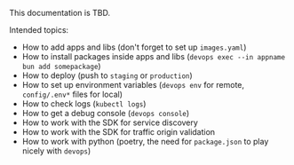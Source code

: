 This documentation is TBD.

Intended topics:
- How to add apps and libs (don't forget to set up `images.yaml`)
- How to install packages inside apps and libs (`devops exec --in appname bun add somepackage`)
- How to deploy (push to `staging` or `production`)
- How to set up environment variables (`devops env` for remote, `config/.env*` files for local)
- How to check logs (`kubectl logs`)
- How to get a debug console (`devops console`)
- How to work with the SDK for service discovery
- How to work with the SDK for traffic origin validation
- How to work with python (poetry, the need for `package.json` to play nicely with `devops`)